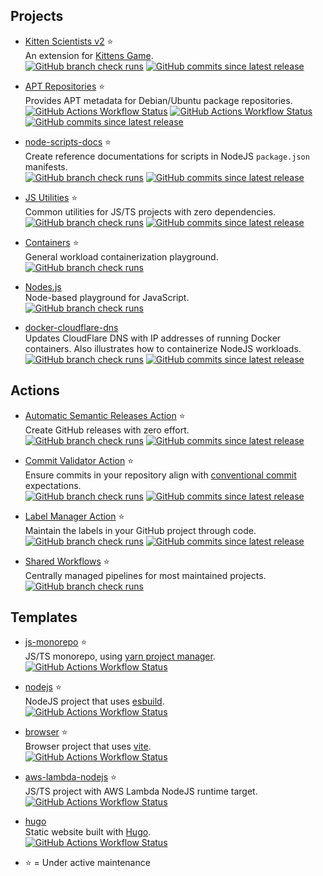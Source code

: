 ## Projects

-   [Kitten Scientists v2](https://github.com/kitten-science/kitten-scientists) ⭐  
     An extension for [Kittens Game](https://kittensgame.com/).  
     [![GitHub branch check runs](https://img.shields.io/github/check-runs/kitten-science/kitten-scientists/main?style=flat-square&labelColor=%230008)](https://github.com/kitten-science/kitten-scientists/actions) [![GitHub commits since latest release](https://img.shields.io/github/commits-since/kitten-science/kitten-scientists/latest?style=flat-square&labelColor=%230008)](https://github.com/kitten-science/kitten-scientists/releases)

-   [APT Repositories](https://github.com/apt-repositories/generator) ⭐  
     Provides APT metadata for Debian/Ubuntu package repositories.  
     [![GitHub Actions Workflow Status](https://img.shields.io/github/actions/workflow/status/apt-repositories/generator/debian.yml?label=debian&style=flat-square&labelColor=%230008)](https://github.com/apt-repositories/generator/actions) [![GitHub Actions Workflow Status](https://img.shields.io/github/actions/workflow/status/apt-repositories/generator/ubuntu.yml?label=ubuntu&style=flat-square&labelColor=%230008)](https://github.com/apt-repositories/generator/actions) [![GitHub commits since latest release](https://img.shields.io/github/commits-since/apt-repositories/generator/latest?style=flat-square&labelColor=%230008)](https://github.com/apt-repositories/generator/releases)

-   [node-scripts-docs](https://github.com/oliversalzburg/node-scripts-docs) ⭐  
     Create reference documentations for scripts in NodeJS `package.json` manifests.  
     [![GitHub branch check runs](https://img.shields.io/github/check-runs/oliversalzburg/node-scripts-docs/main?style=flat-square&labelColor=%230008)](https://github.com/oliversalzburg/node-scripts-docs/actions) [![GitHub commits since latest release](https://img.shields.io/github/commits-since/oliversalzburg/node-scripts-docs/latest?style=flat-square&labelColor=%230008)](https://github.com/oliversalzburg/node-scripts-docs/releases)

-   [JS Utilities](https://github.com/oliversalzburg/js-utils) ⭐  
     Common utilities for JS/TS projects with zero dependencies.  
     [![GitHub branch check runs](https://img.shields.io/github/check-runs/oliversalzburg/js-utils/main?style=flat-square&labelColor=%230008)](https://github.com/oliversalzburg/js-utils/actions) [![GitHub commits since latest release](https://img.shields.io/github/commits-since/oliversalzburg/js-utils/latest?style=flat-square&labelColor=%230008)](https://github.com/oliversalzburg/js-utils/releases)

-   [Containers](https://github.com/oliversalzburg/containers) ⭐  
     General workload containerization playground.  
     [![GitHub branch check runs](https://img.shields.io/github/check-runs/oliversalzburg/containers/main?style=flat-square&labelColor=%230008)](https://github.com/oliversalzburg/containers/actions)

-   [Nodes.js](https://github.com/oliversalzburg/nodes-js)  
     Node-based playground for JavaScript.  
     [![GitHub branch check runs](https://img.shields.io/github/check-runs/oliversalzburg/nodes-js/main?style=flat-square&labelColor=%230008)](https://github.com/oliversalzburg/nodes-js/actions)

-   [docker-cloudflare-dns](https://github.com/oliversalzburg/docker-cloudflare-dns)  
     Updates CloudFlare DNS with IP addresses of running Docker containers. Also illustrates how to containerize NodeJS workloads.  
     [![GitHub branch check runs](https://img.shields.io/github/check-runs/oliversalzburg/docker-cloudflare-dns/main?style=flat-square&labelColor=%230008)](https://github.com/oliversalzburg/docker-cloudflare-dns/actions) [![GitHub commits since latest release](https://img.shields.io/github/commits-since/oliversalzburg/docker-cloudflare-dns/latest?style=flat-square&labelColor=%230008)](https://github.com/oliversalzburg/docker-cloudflare-dns/releases)

## Actions

-   [Automatic Semantic Releases Action](https://github.com/oliversalzburg/action-automatic-semantic-releases) ⭐  
     Create GitHub releases with zero effort.  
     [![GitHub branch check runs](https://img.shields.io/github/check-runs/oliversalzburg/action-automatic-semantic-releases/main?style=flat-square&labelColor=%230008)](https://github.com/oliversalzburg/action-automatic-semantic-releases/actions) [![GitHub commits since latest release](https://img.shields.io/github/commits-since/oliversalzburg/action-automatic-semantic-releases/latest?style=flat-square&labelColor=%230008)](https://github.com/oliversalzburg/action-automatic-semantic-releases/releases)

-   [Commit Validator Action](https://github.com/oliversalzburg/action-commit-validator) ⭐  
     Ensure commits in your repository align with [conventional commit](https://www.conventionalcommits.org/en/v1.0.0/) expectations.  
     [![GitHub branch check runs](https://img.shields.io/github/check-runs/oliversalzburg/action-commit-validator/main?style=flat-square&labelColor=%230008)](https://github.com/oliversalzburg/action-commit-validator/actions) [![GitHub commits since latest release](https://img.shields.io/github/commits-since/oliversalzburg/action-commit-validator/latest?style=flat-square&labelColor=%230008)](https://github.com/oliversalzburg/action-commit-validator/releases)

-   [Label Manager Action](https://github.com/oliversalzburg/action-label-manager) ⭐  
     Maintain the labels in your GitHub project through code.  
     [![GitHub branch check runs](https://img.shields.io/github/check-runs/oliversalzburg/action-label-manager/main?style=flat-square&labelColor=%230008)](https://github.com/oliversalzburg/action-label-manager/actions) [![GitHub commits since latest release](https://img.shields.io/github/commits-since/oliversalzburg/action-label-manager/latest?style=flat-square&labelColor=%230008)](https://github.com/oliversalzburg/action-label-manager/releases)

-   [Shared Workflows](https://github.com/oliversalzburg/workflows) ⭐  
     Centrally managed pipelines for most maintained projects.  
     [![GitHub branch check runs](https://img.shields.io/github/check-runs/oliversalzburg/workflows/main?style=flat-square&labelColor=%230008)](https://github.com/oliversalzburg/workflows/actions)

## Templates

-   [js-monorepo](https://github.com/oliversalzburg/js-monorepo) ⭐  
     JS/TS monorepo, using [yarn project manager](https://yarnpkg.com/).  
     [![GitHub Actions Workflow Status](https://img.shields.io/github/actions/workflow/status/oliversalzburg/js-monorepo/qa.yml?label=qa&style=flat-square&labelColor=%230008)](https://github.com/oliversalzburg/js-monorepo/actions)

-   [nodejs](https://github.com/oliversalzburg/nodejs) ⭐  
     NodeJS project that uses [esbuild](https://esbuild.github.io/).  
     [![GitHub Actions Workflow Status](https://img.shields.io/github/actions/workflow/status/oliversalzburg/nodejs/qa.yml?label=qa&style=flat-square&labelColor=%230008)](https://github.com/oliversalzburg/nodejs/actions)

-   [browser](https://github.com/oliversalzburg/browser) ⭐  
     Browser project that uses [vite](https://vitejs.dev/).  
     [![GitHub Actions Workflow Status](https://img.shields.io/github/actions/workflow/status/oliversalzburg/browser/qa.yml?label=qa&style=flat-square&labelColor=%230008)](https://github.com/oliversalzburg/browser/actions)

-   [aws-lambda-nodejs](https://github.com/oliversalzburg/aws-lambda-nodejs) ⭐  
     JS/TS project with AWS Lambda NodeJS runtime target.  
     [![GitHub Actions Workflow Status](https://img.shields.io/github/actions/workflow/status/oliversalzburg/aws-lambda-nodejs/qa.yml?label=qa&style=flat-square&labelColor=%230008)](https://github.com/oliversalzburg/aws-lambda-nodejs/actions)

-   [hugo](https://github.com/oliversalzburg/hugo)  
     Static website built with [Hugo](https://gohugo.io/).  
     [![GitHub Actions Workflow Status](https://img.shields.io/github/actions/workflow/status/oliversalzburg/hugo/qa.yml?label=qa&style=flat-square&labelColor=%230008)](https://github.com/oliversalzburg/hugo/actions)

*   ⭐ = Under active maintenance
